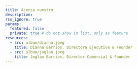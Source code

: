 ```yaml
---
title: Acerca nuestro
description: 
rss_ignore: true
params:
  featured: false
  private: true # do not show in list, only as feature
resources:
  - src: album/dianna.jpeg
    title: Dianna Barrios, Directora Ejecutiva & Founder
  - src: album/joglan.jpeg
    title: Joglan Barrios, Director Comercial & Founder
---
```

